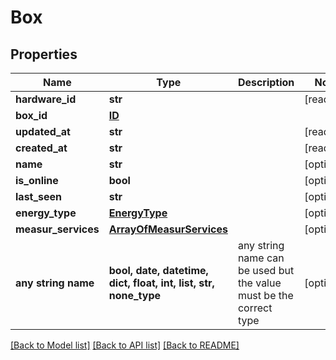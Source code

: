 # Box


## Properties
Name | Type | Description | Notes
------------ | ------------- | ------------- | -------------
**hardware_id** | **str** |  | [readonly] 
**box_id** | [**ID**](ID.md) |  | 
**updated_at** | **str** |  | [readonly] 
**created_at** | **str** |  | [readonly] 
**name** | **str** |  | [optional] 
**is_online** | **bool** |  | [optional] 
**last_seen** | **str** |  | [optional] 
**energy_type** | [**EnergyType**](EnergyType.md) |  | [optional] 
**measur_services** | [**ArrayOfMeasurServices**](ArrayOfMeasurServices.md) |  | [optional] 
**any string name** | **bool, date, datetime, dict, float, int, list, str, none_type** | any string name can be used but the value must be the correct type | [optional]

[[Back to Model list]](../README.md#documentation-for-models) [[Back to API list]](../README.md#documentation-for-api-endpoints) [[Back to README]](../README.md)


